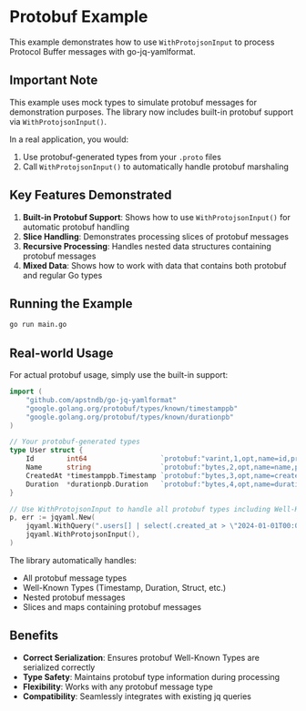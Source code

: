 # Protobuf Example

This example demonstrates how to use `WithProtojsonInput` to process Protocol Buffer messages with go-jq-yamlformat.

## Important Note

This example uses mock types to simulate protobuf messages for demonstration purposes. The library now includes built-in protobuf support via `WithProtojsonInput()`.

In a real application, you would:
1. Use protobuf-generated types from your `.proto` files
2. Call `WithProtojsonInput()` to automatically handle protobuf marshaling

## Key Features Demonstrated

1. **Built-in Protobuf Support**: Shows how to use `WithProtojsonInput()` for automatic protobuf handling
2. **Slice Handling**: Demonstrates processing slices of protobuf messages
3. **Recursive Processing**: Handles nested data structures containing protobuf messages
4. **Mixed Data**: Shows how to work with data that contains both protobuf and regular Go types

## Running the Example

```bash
go run main.go
```

## Real-world Usage

For actual protobuf usage, simply use the built-in support:

```go
import (
    "github.com/apstndb/go-jq-yamlformat"
    "google.golang.org/protobuf/types/known/timestamppb"
    "google.golang.org/protobuf/types/known/durationpb"
)

// Your protobuf-generated types
type User struct {
    Id        int64                  `protobuf:"varint,1,opt,name=id,proto3"`
    Name      string                 `protobuf:"bytes,2,opt,name=name,proto3"`
    CreatedAt *timestamppb.Timestamp `protobuf:"bytes,3,opt,name=created_at,json=createdAt,proto3"`
    Duration  *durationpb.Duration   `protobuf:"bytes,4,opt,name=duration,proto3"`
}

// Use WithProtojsonInput to handle all protobuf types including Well-Known Types
p, err := jqyaml.New(
    jqyaml.WithQuery(".users[] | select(.created_at > \"2024-01-01T00:00:00Z\")"),
    jqyaml.WithProtojsonInput(),
)
```

The library automatically handles:
- All protobuf message types
- Well-Known Types (Timestamp, Duration, Struct, etc.)
- Nested protobuf messages
- Slices and maps containing protobuf messages

## Benefits

- **Correct Serialization**: Ensures protobuf Well-Known Types are serialized correctly
- **Type Safety**: Maintains protobuf type information during processing
- **Flexibility**: Works with any protobuf message type
- **Compatibility**: Seamlessly integrates with existing jq queries